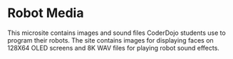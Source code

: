 # Robot Media

This microsite contains images and sound files CoderDojo students use to program their robots.  The site contains images for displaying faces on 128X64 OLED screens and 8K WAV files for playing robot sound effects.

